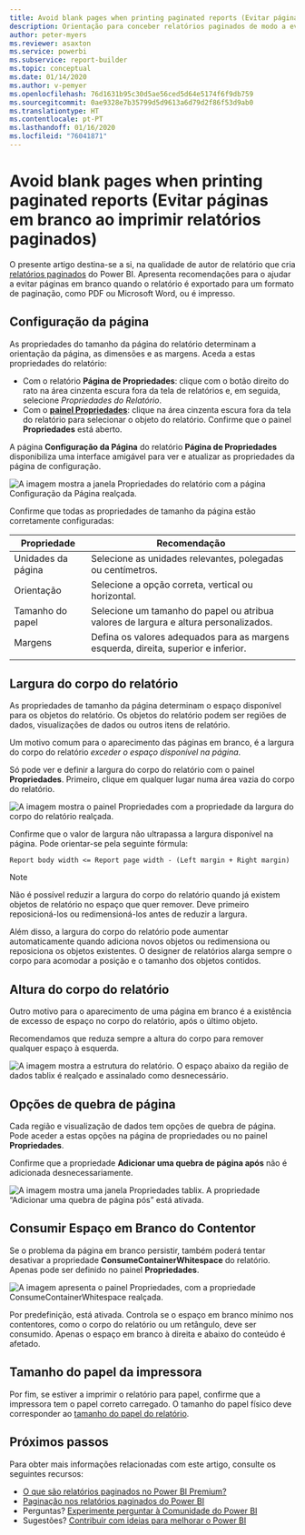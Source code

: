 ```yaml
---
title: Avoid blank pages when printing paginated reports (Evitar páginas em branco ao imprimir relatórios paginados)
description: Orientação para conceber relatórios paginados de modo a evitar páginas em branco ao imprimir.
author: peter-myers
ms.reviewer: asaxton
ms.service: powerbi
ms.subservice: report-builder
ms.topic: conceptual
ms.date: 01/14/2020
ms.author: v-pemyer
ms.openlocfilehash: 76d1631b95c30d5ae56ced5d64e5174f6f9db759
ms.sourcegitcommit: 0ae9328e7b35799d5d9613a6d79d2f86f53d9ab0
ms.translationtype: HT
ms.contentlocale: pt-PT
ms.lasthandoff: 01/16/2020
ms.locfileid: "76041871"
---
```

# <a name="avoid-blank-pages-when-printing-paginated-reports"></a>Avoid blank pages when printing paginated reports (Evitar páginas em branco ao imprimir relatórios paginados)

O presente artigo destina-se a si, na qualidade de autor de relatório que cria [relatórios paginados](../paginated-reports-report-builder-power-bi.md) do Power BI. Apresenta recomendações para o ajudar a evitar páginas em branco quando o relatório é exportado para um formato de paginação, como PDF ou Microsoft Word, ou é impresso.

## <a name="page-setup"></a>Configuração da página

As propriedades do tamanho da página do relatório determinam a orientação da página, as dimensões e as margens. Aceda a estas propriedades do relatório:

- Com o relatório **Página de Propriedades**: clique com o botão direito do rato na área cinzenta escura fora da tela de relatórios e, em seguida, selecione _Propriedades do Relatório_.
- Com o [**painel Propriedades**](../paginated-reports-report-design-view.md#4-properties-pane): clique na área cinzenta escura fora da tela do relatório para selecionar o objeto do relatório. Confirme que o painel **Propriedades** está aberto.

A página **Configuração da Página** do relatório **Página de Propriedades** disponibiliza uma interface amigável para ver e atualizar as propriedades da página de configuração.

![A imagem mostra a janela Propriedades do relatório com a página Configuração da Página realçada.](media/report-paginated-blank-page/report-page-setup-properties.png)

Confirme que todas as propriedades de tamanho da página estão corretamente configuradas:

|Propriedade|Recomendação|
|---------|---------|
|Unidades da página|Selecione as unidades relevantes, polegadas ou centímetros.|
|Orientação|Selecione a opção correta, vertical ou horizontal.|
|Tamanho do papel|Selecione um tamanho do papel ou atribua valores de largura e altura personalizados.|
|Margens|Defina os valores adequados para as margens esquerda, direita, superior e inferior.|
|||

## <a name="report-body-width"></a>Largura do corpo do relatório

As propriedades de tamanho da página determinam o espaço disponível para os objetos do relatório. Os objetos do relatório podem ser regiões de dados, visualizações de dados ou outros itens de relatório.

Um motivo comum para o aparecimento das páginas em branco, é a largura do corpo do relatório _exceder o espaço disponível na página_.

Só pode ver e definir a largura do corpo do relatório com o painel **Propriedades**. Primeiro, clique em qualquer lugar numa área vazia do corpo do relatório.

![A imagem mostra o painel Propriedades com a propriedade da largura do corpo do relatório realçada.](media/report-paginated-blank-page/report-body-properties-width.png)

Confirme que o valor de largura não ultrapassa a largura disponível na página. Pode orientar-se pela seguinte fórmula:

```Report body width <= Report page width - (Left margin + Right margin)```

> [!NOTE]
> Não é possível reduzir a largura do corpo do relatório quando já existem objetos de relatório no espaço que quer remover. Deve primeiro reposicioná-los ou redimensioná-los antes de reduzir a largura.
>
> Além disso, a largura do corpo do relatório pode aumentar automaticamente quando adiciona novos objetos ou redimensiona ou reposiciona os objetos existentes. O designer de relatórios alarga sempre o corpo para acomodar a posição e o tamanho dos objetos contidos.

## <a name="report-body-height"></a>Altura do corpo do relatório

Outro motivo para o aparecimento de uma página em branco é a existência de excesso de espaço no corpo do relatório, após o último objeto.

Recomendamos que reduza sempre a altura do corpo para remover qualquer espaço à esquerda.

![A imagem mostra a estrutura do relatório. O espaço abaixo da região de dados tablix é realçado e assinalado como desnecessário.](media/report-paginated-blank-page/report-body-remove-trailing-space.png)

## <a name="page-break-options"></a>Opções de quebra de página

Cada região e visualização de dados tem opções de quebra de página. Pode aceder a estas opções na página de propriedades ou no painel **Propriedades**.

Confirme que a propriedade **Adicionar uma quebra de página após** não é adicionada desnecessariamente.

![A imagem mostra uma janela Propriedades tablix. A propriedade “Adicionar uma quebra de página pós” está ativada.](media/report-paginated-blank-page/data-region-page-break-option-after.png)

## <a name="consume-container-whitespace"></a>Consumir Espaço em Branco do Contentor

Se o problema da página em branco persistir, também poderá tentar desativar a propriedade **ConsumeContainerWhitespace** do relatório. Apenas pode ser definido no painel **Propriedades**.

![A imagem apresenta o painel Propriedades, com a propriedade ConsumeContainerWhitespace realçada.](media/report-paginated-blank-page/report-properties-consumecontainerwhitespace.png)

Por predefinição, está ativada. Controla se o espaço em branco mínimo nos contentores, como o corpo do relatório ou um retângulo, deve ser consumido. Apenas o espaço em branco à direita e abaixo do conteúdo é afetado.

## <a name="printer-paper-size"></a>Tamanho do papel da impressora

Por fim, se estiver a imprimir o relatório para papel, confirme que a impressora tem o papel correto carregado. O tamanho do papel físico deve corresponder ao [tamanho do papel do relatório](#page-setup).

## <a name="next-steps"></a>Próximos passos

Para obter mais informações relacionadas com este artigo, consulte os seguintes recursos:

- [O que são relatórios paginados no Power BI Premium?](../paginated-reports-report-builder-power-bi.md)
- [Paginação nos relatórios paginados do Power BI](../paginated-reports-pagination.md)
- Perguntas? [Experimente perguntar à Comunidade do Power BI](https://community.powerbi.com/)
- Sugestões? [Contribuir com ideias para melhorar o Power BI](https://ideas.powerbi.com)
